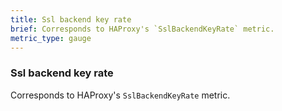```yaml
---
title: Ssl backend key rate
brief: Corresponds to HAProxy's `SslBackendKeyRate` metric. 
metric_type: gauge
---
```

### Ssl backend key rate

Corresponds to HAProxy's `SslBackendKeyRate` metric. 